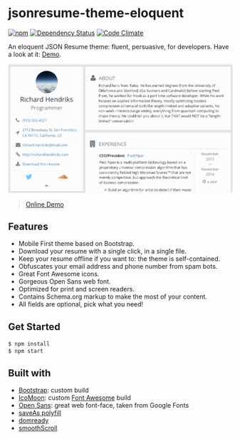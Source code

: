 jsonresume-theme-eloquent
=========================

[![npm](https://img.shields.io/npm/v/jsonresume-theme-eloquent.svg?style=flat-square)](https://www.npmjs.com/package/jsonresume-theme-eloquent) [![Dependency Status](https://img.shields.io/david/ThibWeb/jsonresume-theme-eloquent.svg?style=flat-square)](https://david-dm.org/ThibWeb/jsonresume-theme-eloquent) [![Code Climate](https://img.shields.io/codeclimate/github/ThibWeb/jsonresume-theme-eloquent.svg?style=flat-square)](https://codeclimate.com/github/ThibWeb/jsonresume-theme-eloquent)

An eloquent JSON Resume theme: fluent, persuasive, for developers. Have a look at it: [Demo](http://themes.jsonresume.org/eloquent).

[![Theme screenshot](raw/theme-screenshot.png)](http://themes.jsonresume.org/eloquent)

> [Online Demo](http://themes.jsonresume.org/eloquent)

## Features

- Mobile First theme based on Bootstrap.
- Download your resume with a single click, in a single file.
- Keep your resume offline if you want to: the theme is self-contained.
- Obfuscates your email address and phone number from spam bots.
- Great Font Awesome icons.
- Gorgeous Open Sans web font.
- Optimized for print and screen readers.
- Contains Schema.org markup to make the most of your content.
- All fields are optional, pick what you need!

## Get Started

~~~
$ npm install
$ npm start
~~~

## Built with

- [Bootstrap](http://getbootstrap.com/): custom build
- [IcoMoon](https://icomoon.io/): custom [Font Awesome](https://fortawesome.github.io/Font-Awesome/) build
- [Open Sans](http://www.google.com/fonts/specimen/Open+Sans): great web font-face, taken from Google Fonts
- [saveAs polyfill](https://github.com/eligrey/FileSaver.js)
- [domready](https://github.com/ded/domready)
- [smoothScroll](https://github.com/cferdinandi/smooth-scroll)
